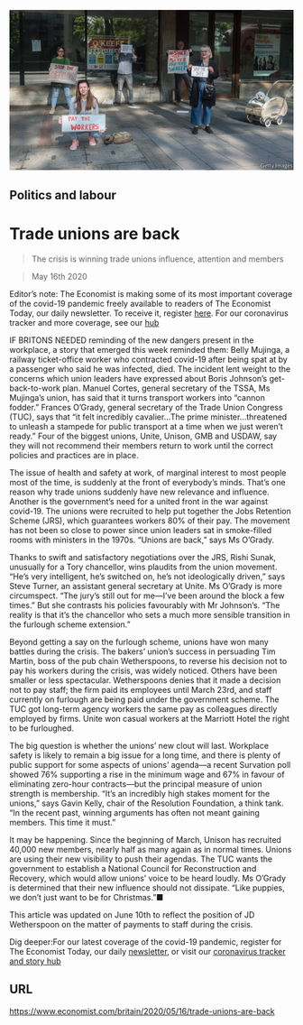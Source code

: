 ![](./images/20200516_BRP507.jpg)

## Politics and labour

# Trade unions are back

> The crisis is winning trade unions influence, attention and members

> May 16th 2020

Editor’s note: The Economist is making some of its most important coverage of the covid-19 pandemic freely available to readers of The Economist Today, our daily newsletter. To receive it, register [here](https://www.economist.com//newslettersignup). For our coronavirus tracker and more coverage, see our [hub](https://www.economist.com//coronavirus)

IF BRITONS NEEDED reminding of the new dangers present in the workplace, a story that emerged this week reminded them: Belly Mujinga, a railway ticket-office worker who contracted covid-19 after being spat at by a passenger who said he was infected, died. The incident lent weight to the concerns which union leaders have expressed about Boris Johnson’s get-back-to-work plan. Manuel Cortes, general secretary of the TSSA, Ms Mujinga’s union, has said that it turns transport workers into “cannon fodder.” Frances O’Grady, general secretary of the Trade Union Congress (TUC), says that “it felt incredibly cavalier...The prime minister...threatened to unleash a stampede for public transport at a time when we just weren’t ready.” Four of the biggest unions, Unite, Unison, GMB and USDAW, say they will not recommend their members return to work until the correct policies and practices are in place.

The issue of health and safety at work, of marginal interest to most people most of the time, is suddenly at the front of everybody’s minds. That’s one reason why trade unions suddenly have new relevance and influence. Another is the government’s need for a united front in the war against covid-19. The unions were recruited to help put together the Jobs Retention Scheme (JRS), which guarantees workers 80% of their pay. The movement has not been so close to power since union leaders sat in smoke-filled rooms with ministers in the 1970s. “Unions are back,” says Ms O’Grady.

Thanks to swift and satisfactory negotiations over the JRS, Rishi Sunak, unusually for a Tory chancellor, wins plaudits from the union movement. “He’s very intelligent, he’s switched on, he’s not ideologically driven,” says Steve Turner, an assistant general secretary at Unite. Ms O’Grady is more circumspect. “The jury’s still out for me—I’ve been around the block a few times.” But she contrasts his policies favourably with Mr Johnson’s. “The reality is that it’s the chancellor who sets a much more sensible transition in the furlough scheme extension.”

Beyond getting a say on the furlough scheme, unions have won many battles during the crisis. The bakers’ union’s success in persuading Tim Martin, boss of the pub chain Wetherspoons, to reverse his decision not to pay his workers during the crisis, was widely noticed. Others have been smaller or less spectacular. Wetherspoons denies that it made a decision not to pay staff; the firm paid its employees until March 23rd, and staff currently on furlough are being paid under the government scheme. The TUC got long-term agency workers the same pay as colleagues directly employed by firms. Unite won casual workers at the Marriott Hotel the right to be furloughed.

The big question is whether the unions’ new clout will last. Workplace safety is likely to remain a big issue for a long time, and there is plenty of public support for some aspects of unions’ agenda—a recent Survation poll showed 76% supporting a rise in the minimum wage and 67% in favour of eliminating zero-hour contracts—but the principal measure of union strength is membership. “It’s an incredibly high stakes moment for the unions,” says Gavin Kelly, chair of the Resolution Foundation, a think tank. “In the recent past, winning arguments has often not meant gaining members. This time it must.”

It may be happening. Since the beginning of March, Unison has recruited 40,000 new members, nearly half as many again as in normal times. Unions are using their new visibility to push their agendas. The TUC wants the government to establish a National Council for Reconstruction and Recovery, which would allow unions’ voice to be heard loudly. Ms O’Grady is determined that their new influence should not dissipate. “Like puppies, we don’t just want to be for Christmas.”■

This article was updated on June 10th to reflect the position of JD Wetherspoon on the matter of payments to staff during the crisis.

Dig deeper:For our latest coverage of the covid-19 pandemic, register for The Economist Today, our daily [newsletter](https://www.economist.com//newslettersignup), or visit our [coronavirus tracker and story hub](https://www.economist.com//coronavirus)

## URL

https://www.economist.com/britain/2020/05/16/trade-unions-are-back

